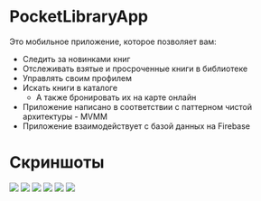 # PocketLibraryApp
Это мобильное приложение, которое позволяет вам:
- Следить за новинками книг
- Отслеживать взятые и просроченные книги в библиотеке
- Управлять своим профилем
- Искать книги в каталоге
  - А также бронировать их на карте онлайн
- Приложение написано в соответствии с паттерном чистой архитектуры - MVMM
- Приложение взаимодействует с базой данных на Firebase
# Скриншоты
![](https://sun9-83.userapi.com/impg/68riLVjhugoqQIpSPPsQXnw7jcj9nQRiI8V6YQ/rye8qNcKgTM.jpg?size=997x2160&quality=95&sign=b573b496ffbc1168448ec9e519997413&type=album)
![](https://sun9-38.userapi.com/impg/SB-nWOA1rAJwUY3-mAu3IjkiRUTJo8xdVyxwag/fxO3SIyM9Hw.jpg?size=997x2160&quality=95&sign=137a2f624057ca5e599e5f8cdec5504b&type=album)
![](https://sun9-31.userapi.com/impg/snsw6rQjCZ7qX4S4QMOGoWXGp2CB_rPROkVHYQ/ql4OZShXOBY.jpg?size=997x2160&quality=95&sign=d6a771ae6bdca28e989e79350310006b&type=album)
![](https://sun9-84.userapi.com/impg/z8aAhUYsu7mSXll-g0JkrFwjFEQXE5ixbY81sA/RS6wWNRiHSc.jpg?size=997x2160&quality=95&sign=29b3a2d0c7aeac5eb7a9c1cfe7f308a4&type=album)
![](https://sun9-84.userapi.com/impg/z8aAhUYsu7mSXll-g0JkrFwjFEQXE5ixbY81sA/RS6wWNRiHSc.jpg?size=997x2160&quality=95&sign=29b3a2d0c7aeac5eb7a9c1cfe7f308a4&type=album)
![](https://sun9-32.userapi.com/impg/_4sUSKwlwCD7h6MZm7VQnDCsVNqSiDrJehceMg/WuDJEGx3Is0.jpg?size=997x2160&quality=95&sign=533223554a178c4f396961a2654cc20b&type=album)
